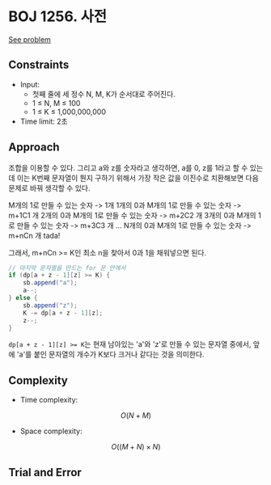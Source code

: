 # BOJ 1256. 사전

[See problem](https://www.acmicpc.net/problem/1256)

## Constraints

- Input:
    - 첫째 줄에 세 정수 N, M, K가 순서대로 주어진다.
    - 1 ≤ N, M ≤ 100 
    - 1 ≤ K ≤ 1,000,000,000
- Time limit: 2초

## Approach
<!-- Describe your approach to solving the problem. -->

조합을 이용할 수 있다.
그리고 a와 z를 숫자라고 생각하면, a를 0, z를 1라고 할 수 있는데
이는 K번째 문자열이 뭔지 구하기 위해서 가장 작은 값을 이진수로 치환해보면 다음 문제로 바꿔 생각할 수 있다.

M개의 1로 만들 수 있는 숫자 -> 1개
1개의 0과 M개의 1로 만들 수 있는 숫자 -> m+1C1 개
2개의 0과 M개의 1로 만들 수 있는 숫자 -> m+2C2 개
3개의 0과 M개의 1로 만들 수 있는 숫자 -> m+3C3 개
...
N개의 0과 M개의 1로 만들 수 있는 숫자 -> m+nCn 개 tada!

그래서, m+nCn >= K인 최소 n을 찾아서 0과 1을 채워넣으면 된다.

```java
// 마지막 문자열을 만드는 for 문 안에서
if (dp[a + z - 1][z] >= K) {
    sb.append("a");
    a--;
} else {
    sb.append("z");
    K -= dp[a + z - 1][z];
    z--;
}
```
`dp[a + z - 1][z] >= K`는 현재 남아있는 'a'와 'z'로 만들 수 있는 문자열 중에서, 앞에 'a'를 붙인 문자열의 개수가 K보다 크거나 같다는 것을 의미한다.


## Complexity
- Time complexity:
<!-- Add your time complexity here, e.g. $O(n)$ -->

$$
O(N+M)
$$

- Space complexity:
<!-- Add your space complexity here, e.g. $O(n)$ -->

$$
O((M + N) \times N)
$$

## Trial and Error



